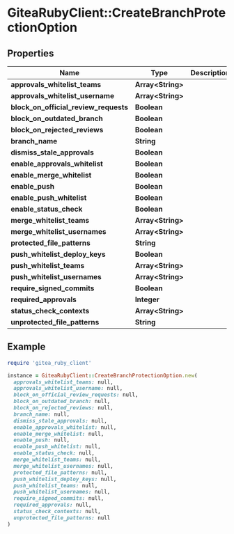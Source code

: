 # GiteaRubyClient::CreateBranchProtectionOption

## Properties

| Name | Type | Description | Notes |
| ---- | ---- | ----------- | ----- |
| **approvals_whitelist_teams** | **Array&lt;String&gt;** |  | [optional] |
| **approvals_whitelist_username** | **Array&lt;String&gt;** |  | [optional] |
| **block_on_official_review_requests** | **Boolean** |  | [optional] |
| **block_on_outdated_branch** | **Boolean** |  | [optional] |
| **block_on_rejected_reviews** | **Boolean** |  | [optional] |
| **branch_name** | **String** |  | [optional] |
| **dismiss_stale_approvals** | **Boolean** |  | [optional] |
| **enable_approvals_whitelist** | **Boolean** |  | [optional] |
| **enable_merge_whitelist** | **Boolean** |  | [optional] |
| **enable_push** | **Boolean** |  | [optional] |
| **enable_push_whitelist** | **Boolean** |  | [optional] |
| **enable_status_check** | **Boolean** |  | [optional] |
| **merge_whitelist_teams** | **Array&lt;String&gt;** |  | [optional] |
| **merge_whitelist_usernames** | **Array&lt;String&gt;** |  | [optional] |
| **protected_file_patterns** | **String** |  | [optional] |
| **push_whitelist_deploy_keys** | **Boolean** |  | [optional] |
| **push_whitelist_teams** | **Array&lt;String&gt;** |  | [optional] |
| **push_whitelist_usernames** | **Array&lt;String&gt;** |  | [optional] |
| **require_signed_commits** | **Boolean** |  | [optional] |
| **required_approvals** | **Integer** |  | [optional] |
| **status_check_contexts** | **Array&lt;String&gt;** |  | [optional] |
| **unprotected_file_patterns** | **String** |  | [optional] |

## Example

```ruby
require 'gitea_ruby_client'

instance = GiteaRubyClient::CreateBranchProtectionOption.new(
  approvals_whitelist_teams: null,
  approvals_whitelist_username: null,
  block_on_official_review_requests: null,
  block_on_outdated_branch: null,
  block_on_rejected_reviews: null,
  branch_name: null,
  dismiss_stale_approvals: null,
  enable_approvals_whitelist: null,
  enable_merge_whitelist: null,
  enable_push: null,
  enable_push_whitelist: null,
  enable_status_check: null,
  merge_whitelist_teams: null,
  merge_whitelist_usernames: null,
  protected_file_patterns: null,
  push_whitelist_deploy_keys: null,
  push_whitelist_teams: null,
  push_whitelist_usernames: null,
  require_signed_commits: null,
  required_approvals: null,
  status_check_contexts: null,
  unprotected_file_patterns: null
)
```

